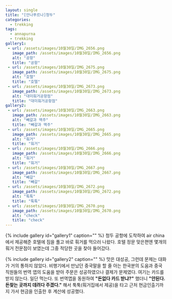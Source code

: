 ```yaml
---
layout: single
title: "[안나푸르나]청두"
categories:
  - trekking
tags:
  - annapurna
  - trekking
gallery1:
 - url: /assets/images/10월30일/IMG_2656.png
   image_path: /assets/images/10월30일/IMG_2656.png
   alt: "공항"
   title: "공항"
 - url: /assets/images/10월30일/IMG_2675.png
   image_path: /assets/images/10월30일/IMG_2675.png
   alt: "호텔"
   title: "호텔"
 - url: /assets/images/10월30일/IMG_2673.png
   image_path: /assets/images/10월30일/IMG_2673.png
   alt: "대미훠거공항점"
   title: "대미훠거공항점"
gallery2:
 - url: /assets/images/10월30일/IMG_2663.png
   image_path: /assets/images/10월30일/IMG_2663.png
   alt: "빼갈과 맥주"
   title: "빼갈과 맥주"
 - url: /assets/images/10월30일/IMG_2665.png
   image_path: /assets/images/10월30일/IMG_2665.png
   alt: "훠거"
   title: "훠거"
 - url: /assets/images/10월30일/IMG_2666.png
   image_path: /assets/images/10월30일/IMG_2666.png
   alt: "훠거"
   title: "훠거"
 - url: /assets/images/10월30일/IMG_2667.png
   image_path: /assets/images/10월30일/IMG_2667.png
   alt: "빼갈"
   title: "빼갈"
 - url: /assets/images/10월30일/IMG_2672.png
   image_path: /assets/images/10월30일/IMG_2672.png
   alt: "툭툭"
   title: "툭툭"
 - url: /assets/images/10월30일/IMG_2670.png
   image_path: /assets/images/10월30일/IMG_2670.png
   alt: "check"
   title: "check"
---
```


{% include gallery id="gallery1" caption="" %}
청두 공항에 도착하여 air china에서 제공해준 호텔에 짐을 풀고 바로 훠거를 먹으러 나왔다.
호텔 정문 맞은편엔 몇개의 훠거 전문점이 보였는데 그중 적당한 곳을 찾아 들어갔다.

{% include gallery id="gallery2" caption="" %}
맛은 대성공, 그런데 문제는 대화가 거의 통하지 않았다. 비행기에서 만났던 중국말을 할 줄 아는 한국분의 도움과 중국 직원들의 번역 앱의 도움을 받아 주문은 성공하였으나 결제가 문제였다.
여기는 카드를 받지 않는다. 일단 먹는다. 또 번역앱을 동원하여 **"돈없다 카드 받냐?"** 했더니 **"안된다. 돈찾는 곳까지 데려다 주겠다."** 해서 툭툭(훠거집에서 제공)을 타고 근처 현금인출기까지 가서 현금을 인출한 후 계산에 성공했다.

